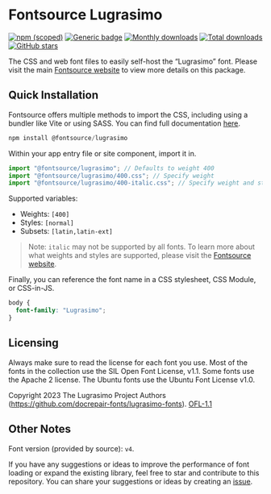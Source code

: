 # Fontsource Lugrasimo

[![npm (scoped)](https://img.shields.io/npm/v/@fontsource/lugrasimo?color=brightgreen)](https://www.npmjs.com/package/@fontsource/lugrasimo) [![Generic badge](https://img.shields.io/badge/fontsource-passing-brightgreen)](https://github.com/fontsource/fontsource) [![Monthly downloads](https://badgen.net/npm/dm/@fontsource/lugrasimo)](https://github.com/fontsource/fontsource) [![Total downloads](https://badgen.net/npm/dt/@fontsource/lugrasimo)](https://github.com/fontsource/fontsource) [![GitHub stars](https://img.shields.io/github/stars/fontsource/fontsource.svg?style=social&label=Star)](https://github.com/fontsource/fontsource/stargazers)

The CSS and web font files to easily self-host the “Lugrasimo” font. Please visit the main [Fontsource website](https://fontsource.org/fonts/lugrasimo) to view more details on this package.

## Quick Installation

Fontsource offers multiple methods to import the CSS, including using a bundler like Vite or using SASS. You can find full documentation [here](https://fontsource.org/docs/getting-started/introduction).

```javascript
npm install @fontsource/lugrasimo
```

Within your app entry file or site component, import it in.

```javascript
import "@fontsource/lugrasimo"; // Defaults to weight 400
import "@fontsource/lugrasimo/400.css"; // Specify weight
import "@fontsource/lugrasimo/400-italic.css"; // Specify weight and style
```

Supported variables:
- Weights: `[400]`
- Styles: `[normal]`
- Subsets: `[latin,latin-ext]`

> Note: `italic` may not be supported by all fonts. To learn more about what weights and styles are supported, please visit the [Fontsource website](https://fontsource.org/fonts/lugrasimo).

Finally, you can reference the font name in a CSS stylesheet, CSS Module, or CSS-in-JS.

```css
body {
  font-family: "Lugrasimo";
}
```

## Licensing
Always make sure to read the license for each font you use. Most of the fonts in the collection use the SIL Open Font License, v1.1. Some fonts use the Apache 2 license. The Ubuntu fonts use the Ubuntu Font License v1.0.

Copyright 2023 The Lugrasimo Project Authors (https://github.com/docrepair-fonts/lugrasimo-fonts).
[OFL-1.1](http://scripts.sil.org/OFL)

## Other Notes
Font version (provided by source): `v4`.

If you have any suggestions or ideas to improve the performance of font loading or expand the existing library, feel free to star and contribute to this repository. You can share your suggestions or ideas by creating an [issue](https://github.com/fontsource/fontsource/issues).